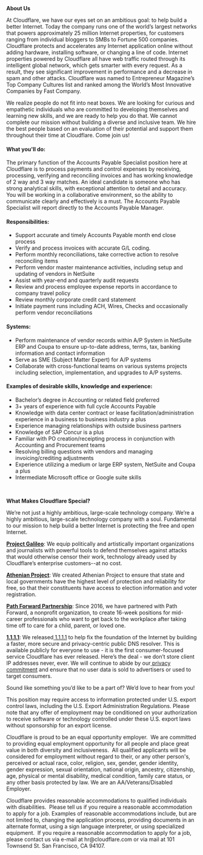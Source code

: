 <div class="content-intro">
	<div><strong>About Us</strong></div>
	<div>
		<p><span style="font-weight: 400;">At Cloudflare, we have our eyes set on an ambitious goal: to help build a better Internet. Today the company runs one of the world’s largest networks that powers approximately 25 million Internet properties, for customers ranging from individual bloggers to SMBs to Fortune 500 companies. Cloudflare protects and accelerates any Internet application online without adding hardware, installing software, or changing a line of code. Internet properties powered by Cloudflare all have web traffic routed through its intelligent global network, which gets smarter with every request. As a result, they see significant improvement in performance and a decrease in spam and other attacks. Cloudflare was named to Entrepreneur Magazine’s Top Company Cultures list and ranked among the World’s Most Innovative Companies by Fast Company.</span><span style="font-weight: 400;">&nbsp;</span></p>
		<p><span style="font-weight: 400;">We realize people do not fit into neat boxes. We are looking for curious and empathetic individuals who are committed to developing themselves and learning new skills, and we are ready to help you do that. We cannot complete our mission without building a diverse and inclusive team. We hire the best people based on an evaluation of their potential and support them throughout their time at Cloudflare. Come join us!&nbsp;</span></p>
	</div>
</div>
<h4><strong>What you'll do:</strong></h4>
<p><span style="font-weight: 400;">The primary function of the Accounts Payable Specialist position here at Cloudflare is to process payments and control expenses by receiving, processing, verifying and reconciling invoices and has working knowledge of 2 way and 3 way matches. An ideal candidate is someone who has strong analytical skills, with exceptional attention to detail and accuracy. You will be working in a collaborative environment, so the ability to communicate clearly and effectively is a must. The Accounts Payable Specialist will report directly to the Accounts Payable Manager.&nbsp;</span></p>
<h4><strong>Responsibilities:</strong></h4>
<ul>
	<li style="font-weight: 400;"><span style="font-weight: 400;">Support accurate and timely Accounts Payable month end close process</span></li>
	<li style="font-weight: 400;"><span style="font-weight: 400;">Verify and process invoices with accurate G/L coding.</span></li>
	<li style="font-weight: 400;"><span style="font-weight: 400;">Perform monthly reconciliations, take corrective action to resolve reconciling items</span></li>
	<li style="font-weight: 400;"><span style="font-weight: 400;">Perform vendor master maintenance activities, including setup and updating of vendors in NetSuite</span></li>
	<li style="font-weight: 400;"><span style="font-weight: 400;">Assist with year-end and quarterly audit requests</span></li>
	<li style="font-weight: 400;"><span style="font-weight: 400;">Review and process employee expense reports in accordance to company travel policy</span></li>
	<li style="font-weight: 400;"><span style="font-weight: 400;">Review monthly corporate credit card statement&nbsp;</span></li>
	<li style="font-weight: 400;"><span style="font-weight: 400;">Initiate payment runs including ACH, Wires, Checks and occasionally perform vendor reconciliations</span></li>
</ul>
<h4><strong>Systems:</strong></h4>
<ul>
	<li style="font-weight: 400;"><span style="font-weight: 400;">Perform maintenance of vendor records within A/P System in NetSuite ERP and Coupa to ensure up-to-date address, terms, tax, banking information and contact information</span></li>
	<li style="font-weight: 400;"><span style="font-weight: 400;">Serve as SME (Subject Matter Expert) for A/P systems</span></li>
	<li style="font-weight: 400;"><span style="font-weight: 400;">Collaborate with cross-functional teams on various systems projects including selection, implementation, and upgrades to A/P systems.</span></li>
</ul>
<h4><strong>Examples of desirable skills, knowledge and experience:</strong></h4>
<ul>
	<li style="font-weight: 400;"><span style="font-weight: 400;">Bachelor’s degree in Accounting or related field preferred</span></li>
	<li style="font-weight: 400;"><span style="font-weight: 400;">3+ years of experience with full cycle Accounts Payable</span></li>
	<li style="font-weight: 400;"><span style="font-weight: 400;">Knowledge with data center contract or lease facilitation/administration experience in a business to business industry a plus</span></li>
	<li style="font-weight: 400;"><span style="font-weight: 400;">Experience managing relationships with outside business partners&nbsp;</span></li>
	<li style="font-weight: 400;"><span style="font-weight: 400;">Knowledge of SAP Concur is a plus</span></li>
	<li style="font-weight: 400;"><span style="font-weight: 400;">Familiar with PO creation/receipting process in conjunction with Accounting and Procurement teams</span></li>
	<li style="font-weight: 400;"><span style="font-weight: 400;">Resolving billing questions with vendors and managing invoicing/crediting adjustments</span></li>
	<li style="font-weight: 400;"><span style="font-weight: 400;">Experience utilizing a medium or large ERP system, NetSuite and Coupa a plus</span></li>
	<li style="font-weight: 400;"><span style="font-weight: 400;">Intermediate Microsoft office or Google suite skills</span></li>
</ul>
<p>&nbsp;</p>
<div class="content-conclusion">
	<p><strong>What Makes Cloudflare Special?</strong></p>
	<p><span style="font-weight: 400;">We’re not just a highly ambitious, large-scale technology company. We’re a highly ambitious, large-scale technology company with a soul. Fundamental to our mission to help build a better Internet is protecting the free and open Internet.</span></p>
	<p><a href="https://blog.cloudflare.com/protecting-free-expression-online/"><strong>Project Galileo</strong></a><span style="font-weight: 400;">: We equip politically and artistically important organizations and journalists with powerful tools to defend themselves against attacks that would otherwise censor their work, technology already used by Cloudflare’s enterprise customers--at no cost.</span></p>
	<p><strong><a href="https://www.cloudflare.com/athenian/">Athenian Project</a></strong><span style="font-weight: 400;">: We created Athenian Project to ensure that state and local governments have the highest level of protection and reliability for free, so that their constituents have access to election information and voter registration.</span></p>
	<p><a href="https://blog.cloudflare.com/tag/path-forward/"><strong>Path Forward Partnership</strong></a><span style="font-weight: 400;">: Since 2016, we have partnered with Path Forward, a nonprofit organization, to create 16-week positions for mid-career professionals who want to get back to the workplace after taking time off to care for a child, parent, or loved one.</span></p>
	<p><a href="https://1.1.1.1/"><strong>1.1.1.1</strong></a><span style="font-weight: 400;">: We released</span><a href="https://1.1.1.1/"> <span style="font-weight: 400;">1.1.1.1</span></a><span style="font-weight: 400;"> to help fix the foundation of the Internet by building a faster, more secure and privacy-centric public DNS resolver. This is available publicly for everyone to use - it is the first consumer-focused service Cloudflare has ever released. Here’s the deal - we don’t store client IP addresses never, ever. We will continue to abide by our</span><a href="https://developers.cloudflare.com/1.1.1.1/privacy/public-dns-resolver"> privacy commitment</a><span style="font-weight: 400;"> and ensure that no user data is sold to advertisers or used to target consumers.</span></p>
	<p><span style="font-weight: 400;">Sound like something you’d like to be a part of? We’d love to hear from you!</span></p>
	<p><span style="font-weight: 400;">This position may require access to information protected under U.S. export control laws, including the U.S. Export Administration Regulations. Please note that any offer of employment may be conditioned on your authorization to receive software or technology controlled under these U.S. export laws without sponsorship for an export license.</span></p>
	<p><span style="font-weight: 400;">Cloudflare is proud to be an equal opportunity employer. &nbsp;We are committed to providing equal employment opportunity for all people and place great value in both diversity and inclusiveness. &nbsp;All qualified applicants will be considered for employment without regard to their, or any other person's, perceived or actual</span> <span style="font-weight: 400;">race, color, religion, sex, gender, gender identity, gender expression, sexual orientation, national origin, ancestry, citizenship, age, physical or mental disability, medical condition, family care status, or any other basis protected by law. </span><span style="font-weight: 400;">We are an AA/Veterans/Disabled Employer.</span></p>
	<p><span style="font-weight: 400;">Cloudflare provides reasonable accommodations to qualified individuals with disabilities. &nbsp;Please tell us if you require a reasonable accommodation to apply for a job. Examples of reasonable accommodations include, but are not limited to, changing the application process, providing documents in an alternate format, using a sign language interpreter, or using specialized equipment. &nbsp;If you require a reasonable accommodation to apply for a job, please contact us via e-mail at </span><span style="font-weight: 400;">hr@cloudflare.com</span><span style="font-weight: 400;"> or via mail at 101 Townsend St. San Francisco, CA 94107.</span></p>
</div>